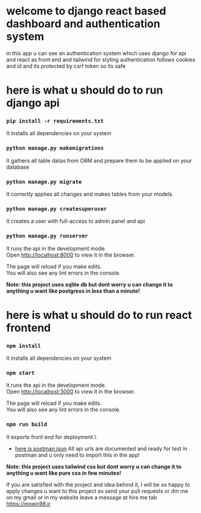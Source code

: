 # welcome to django react based dashboard and authentication system

in this app u can see an authentication system which uses django for api and react as front end and tailwind for styling
authentication follows cookies and id and its protected by csrf token so its safe

# here is what u should do to run django api 

### `pip install -r requirements.txt`

It installs all dependencies on your system

### `python manage.py makemigrations`

It gathers all table datas from ORM and prepare them to be applied on your database

### `python manage.py migrate`

It correctly applies all changes and makes tables from your models.

### `python manage.py createsuperuser`
It creates a user with full-access to admin panel and api

### `python manage.py runserver`

It runs the api in the development mode.\
Open [http://localhost:8000](http://localhost:8000) to view it in the browser.

The page will reload if you make edits.\
You will also see any lint errors in the console.


**Note: this project uses sqlite db but dont worry u can change it to anything u want like postgress in less than a minute!**

# here is what u should do to run react frontend 

### `npm install`

It installs all dependencies on your system

### `npm start`

It runs the api in the development mode.\
Open [http://localhost:3000](http://localhost:3000) to view it in the browser.

The page will reload if you make edits.\
You will also see any lint errors in the console.

### `npm run build`

It exports front end for deployment.\

* [here is postman json](https://github.com/m-moein98/dashboard/blob/main/backend/postman.json) All api urls are documented and ready for test in postman and u only need to import this in the app!

**Note: this project uses tailwind css but dont worry u can change it to anything u want like pure css in few minutes!**

If you are satisfied with the project and idea behind it, I will be so happy to apply changes u want to this project so send your pull requests or dm me on my gmail or in my website leave a message at hire me tab https://moein98.ir
